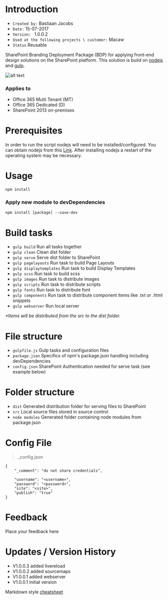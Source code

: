 # Introduction #

* `Created by:` Bastiaan Jacobs
* `Date:` 15-07-2017
* `Version: ` 1.0.0.2
* `Used at the following projects \ customer:` Macaw
* `Status` Reusable 

SharePoint Branding Deployment Package (BDP) for applying front-end design solutions on the SharePoint platform. This solution is build on [nodejs](https://nodejs.org) and [gulp](https://gulpjs.com/).

![alt text](bdp.png "nodejs gulp npm logo")

### Applies to ###
-  Office 365 Multi Tenant (MT)
-  Office 365 Dedicated (D)
-  SharePoint 2013 on-premises

# Prerequisites #
In order to run the script nodejs will need to be installed/configured. You can obtain nodejs from this [Link](https://nodejs.org). After installing nodejs a restart of the operating system may be necessary.

# Usage #

```
npm install
````

### Apply new module to devDependencies ###

```
npm install [package] --save-dev
```

# Build tasks #

* `gulp build` Run all tasks together
* `gulp clean` Clean dist folder
* `gulp serve` Serve dist folder to SharePoint
* `gulp pagelayouts` Run task to build Page Layouts
* `gulp displaytemplates` Run task to build Display Templates
* `gulp scss` Run task to build scss
* `gulp images` Run task to distribute images
* `gulp scripts` Run task to distribute scripts
* `gulp fonts` Run task to distribute font
* `gulp components` Run task to distribute component items like .txt or .html snippets
* `gulp webserver` Run local server

_*Items will be distributed from the src to the dist folder._

# File structure #
* `gulpfile.js` Gulp tasks and configuration files
* `package.json` Specifics of npm's package.json handling including devDependencies 
* `config.json` SharePoint Authentication needed for serve task (see example below)

# Folder structure #
* `dist` Generated distribution folder for serving files to SharePoint
* `src` Local source files stored in source control
* `node modules` Generated folder containing node modules from package.json

# Config File #
> _config.json
```
{
    "_comment": "do not share credentials",
    
    "username": "<username>",
    "password": "<password>",
    "site": "<site>",
    "publish": "true"
}
```

# Feedback #
Place your feedback here

# Updates / Version History #
* V1.0.0.3 added livereload
* V1.0.0.2 added sourcemaps
* V1.0.0.1 added webserver
* V1.0.0.1 initial version

Markdown style [cheatsheet](https://github.com/adam-p/markdown-here/wiki/Markdown-Cheatsheet)